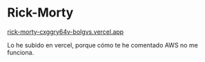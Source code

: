 # Rick-Morty


[rick-morty-cxggry64v-bolgvs.vercel.app  ](https://rick-morty-ivory.vercel.app/)  

Lo he subido en vercel, porque cómo te he comentado AWS no me funciona.
